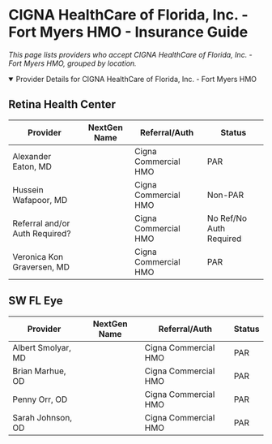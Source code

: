 # CIGNA HealthCare of Florida, Inc. - Fort Myers HMO - Insurance Guide

*This page lists providers who accept CIGNA HealthCare of Florida, Inc. - Fort Myers HMO, grouped by location.*

<details open><summary>Provider Details for CIGNA HealthCare of Florida, Inc. - Fort Myers HMO</summary>

## Retina Health Center

| Provider | NextGen Name | Referral/Auth | Status |
|----------|-------------|--------------|--------|
| Alexander Eaton, MD |  | Cigna Commercial HMO | PAR |
| Hussein Wafapoor, MD |  | Cigna Commercial HMO | Non-PAR |
| Referral and/or Auth Required? |  | Cigna Commercial HMO | No Ref/No Auth Required |
| Veronica Kon Graversen, MD |  | Cigna Commercial HMO | PAR |

## SW FL Eye

| Provider | NextGen Name | Referral/Auth | Status |
|----------|-------------|--------------|--------|
| Albert Smolyar, MD |  | Cigna Commercial HMO | PAR |
| Brian Marhue, OD |  | Cigna Commercial HMO | PAR |
| Penny Orr, OD |  | Cigna Commercial HMO | PAR |
| Sarah Johnson, OD |  | Cigna Commercial HMO | PAR |

</details>

